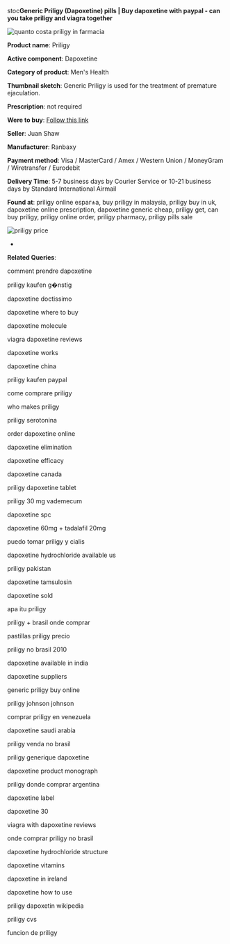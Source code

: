 stoc**Generic Priligy (Dapoxetine) pills | Buy dapoxetine with paypal - can you take priligy and viagra together**

![quanto costa priligy in farmacia](http://exned.com/promo/blisters/296x296/priligy.jpg)

**Product name**: Priligy

**Active component**: Dapoxetine

**Category of product**: Men's Health

**Thumbnail sketch**: Generic Priligy is used for the treatment of premature ejaculation.

**Prescription**: not required

**Were to buy**: [Follow this link](http://exned.com/direct/search.php?sid=16&tds-key=priligy)

**Seller**: Juan Shaw

**Manufacturer**: Ranbaxy

**Payment method**: Visa / MasterCard / Amex / Western Union / MoneyGram / Wiretransfer / Eurodebit

**Delivery Time**: 5-7 business days by Courier Service or 10-21 business days by Standard International Airmail



**Found at**: priligy online espaг±a, buy priligy in malaysia, priligy buy in uk, dapoxetine online prescription, dapoxetine generic cheap, priligy get, can buy priligy, priligy online order, priligy pharmacy, priligy pills sale



![priligy price](http://exned.com/promo/pills/priligy.jpg)

*

























**Related Queries**:

comment prendre dapoxetine

priligy kaufen g�nstig

dapoxetine doctissimo

dapoxetine where to buy

dapoxetine molecule

viagra dapoxetine reviews

dapoxetine works

dapoxetine china

priligy kaufen paypal

come comprare priligy

who makes priligy

priligy serotonina

order dapoxetine online

dapoxetine elimination

dapoxetine efficacy

dapoxetine canada

priligy dapoxetine tablet

priligy 30 mg vademecum

dapoxetine spc

dapoxetine 60mg + tadalafil 20mg

puedo tomar priligy y cialis

dapoxetine hydrochloride available us

priligy pakistan

dapoxetine tamsulosin

dapoxetine sold

apa itu priligy

priligy + brasil onde comprar

pastillas priligy precio

priligy no brasil 2010

dapoxetine available in india

dapoxetine suppliers

generic priligy buy online

priligy johnson  johnson

comprar priligy en venezuela

dapoxetine saudi arabia

priligy venda no brasil

priligy generique dapoxetine

dapoxetine product monograph

priligy donde comprar argentina

dapoxetine label

dapoxetine 30

viagra with dapoxetine reviews

onde comprar priligy no brasil

dapoxetine hydrochloride structure

dapoxetine vitamins

dapoxetine in ireland

dapoxetine how to use

priligy dapoxetin wikipedia

priligy cvs

funcion de priligy
